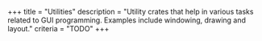 +++
title = "Utilities"
description = "Utility crates that help in various tasks related to GUI programming. Examples include windowing, drawing and layout."
criteria = "TODO"
+++
